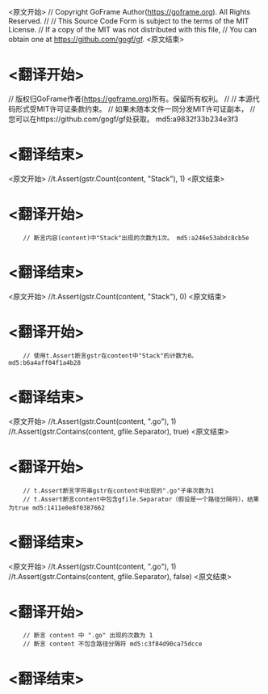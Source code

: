 
<原文开始>
// Copyright GoFrame Author(https://goframe.org). All Rights Reserved.
//
// This Source Code Form is subject to the terms of the MIT License.
// If a copy of the MIT was not distributed with this file,
// You can obtain one at https://github.com/gogf/gf.
<原文结束>

# <翻译开始>
// 版权归GoFrame作者(https://goframe.org)所有。保留所有权利。
//
// 本源代码形式受MIT许可证条款约束。
// 如果未随本文件一同分发MIT许可证副本，
// 您可以在https://github.com/gogf/gf处获取。 md5:a9832f33b234e3f3
# <翻译结束>


<原文开始>
//t.Assert(gstr.Count(content, "Stack"), 1)
<原文结束>

# <翻译开始>
		// 断言内容(content)中"Stack"出现的次数为1次。 md5:a246e53abdc8cb5e
# <翻译结束>


<原文开始>
//t.Assert(gstr.Count(content, "Stack"), 0)
<原文结束>

# <翻译开始>
		// 使用t.Assert断言gstr在content中"Stack"的计数为0。 md5:b6a4aff04f1a4b28
# <翻译结束>


<原文开始>
		//t.Assert(gstr.Count(content, ".go"), 1)
		//t.Assert(gstr.Contains(content, gfile.Separator), true)
<原文结束>

# <翻译开始>
		// t.Assert断言字符串gstr在content中出现的".go"子串次数为1
		// t.Assert断言content中包含gfile.Separator（假设是一个路径分隔符），结果为true md5:1411e0e8f0387662
# <翻译结束>


<原文开始>
		//t.Assert(gstr.Count(content, ".go"), 1)
		//t.Assert(gstr.Contains(content, gfile.Separator), false)
<原文结束>

# <翻译开始>
		// 断言 content 中 ".go" 出现的次数为 1
		// 断言 content 不包含路径分隔符 md5:c3f84d90ca75dcce
# <翻译结束>

